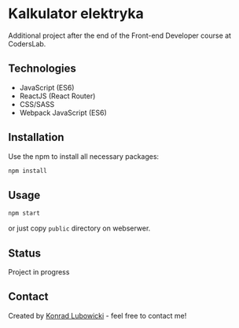 # Kalkulator elektryka
Additional project after the end of the Front-end Developer course at CodersLab.


## Technologies
* JavaScript (ES6)
* ReactJS (React Router)
* CSS/SASS
* Webpack
JavaScript (ES6)

## Installation

Use the npm to install all necessary packages:

```bash
npm install
```

## Usage

```bash
npm start
```
or just copy ``public`` directory on webserwer.

## Status
Project in progress

## Contact
Created by [Konrad Lubowicki](http://www.lubowicki.pl/) - feel free to contact me!